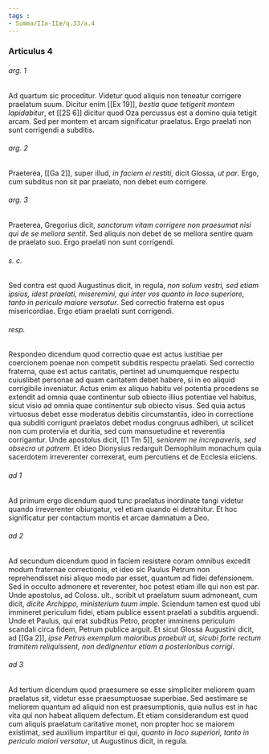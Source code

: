 ```yaml
---
tags : 
- Summa/IIa-IIæ/q.33/a.4
---
```


### Articulus 4

###### arg. 1
Ad quartum sic proceditur. Videtur quod aliquis non teneatur corrigere praelatum suum. Dicitur enim [[Ex 19]], *bestia quae tetigerit montem lapidabitur*, et [[2S 6]] dicitur quod Oza percussus est a domino quia tetigit arcam. Sed per montem et arcam significatur praelatus. Ergo praelati non sunt corrigendi a subditis.

###### arg. 2
Praeterea, [[Ga 2]], super illud, *in faciem ei restiti*, dicit Glossa, *ut par*. Ergo, cum subditus non sit par praelato, non debet eum corrigere.

###### arg. 3
Praeterea, Gregorius dicit, *sanctorum vitam corrigere non praesumat nisi qui de se meliora sentit*. Sed aliquis non debet de se meliora sentire quam de praelato suo. Ergo praelati non sunt corrigendi.

###### s. c.
Sed contra est quod Augustinus dicit, in regula, *non solum vestri, sed etiam ipsius, idest praelati, miseremini, qui inter vos quanto in loco superiore, tanto in periculo maiore versatur*. Sed correctio fraterna est opus misericordiae. Ergo etiam praelati sunt corrigendi.

###### resp.
Respondeo dicendum quod correctio quae est actus iustitiae per coercionem poenae non competit subditis respectu praelati. Sed correctio fraterna, quae est actus caritatis, pertinet ad unumquemque respectu cuiuslibet personae ad quam caritatem debet habere, si in eo aliquid corrigibile inveniatur. Actus enim ex aliquo habitu vel potentia procedens se extendit ad omnia quae continentur sub obiecto illius potentiae vel habitus, sicut visio ad omnia quae continentur sub obiecto visus. Sed quia actus virtuosus debet esse moderatus debitis circumstantiis, ideo in correctione qua subditi corrigunt praelatos debet modus congruus adhiberi, ut scilicet non cum protervia et duritia, sed cum mansuetudine et reverentia corrigantur. Unde apostolus dicit, [[1 Tm 5]], *seniorem ne increpaveris, sed obsecra ut patrem*. Et ideo Dionysius redarguit Demophilum monachum quia sacerdotem irreverenter correxerat, eum percutiens et de Ecclesia eiiciens.

###### ad 1
Ad primum ergo dicendum quod tunc praelatus inordinate tangi videtur quando irreverenter obiurgatur, vel etiam quando ei detrahitur. Et hoc significatur per contactum montis et arcae damnatum a Deo.

###### ad 2
Ad secundum dicendum quod in faciem resistere coram omnibus excedit modum fraternae correctionis, et ideo sic Paulus Petrum non reprehendisset nisi aliquo modo par esset, quantum ad fidei defensionem. Sed in occulto admonere et reverenter, hoc potest etiam ille qui non est par. Unde apostolus, ad Coloss. ult., scribit ut praelatum suum admoneant, cum dicit, *dicite Archippo, ministerium tuum imple*. Sciendum tamen est quod ubi immineret periculum fidei, etiam publice essent praelati a subditis arguendi. Unde et Paulus, qui erat subditus Petro, propter imminens periculum scandali circa fidem, Petrum publice arguit. Et sicut Glossa Augustini dicit, ad [[Ga 2]], *ipse Petrus exemplum maioribus praebuit ut, sicubi forte rectum tramitem reliquissent, non dedignentur etiam a posterioribus corrigi*.

###### ad 3
Ad tertium dicendum quod praesumere se esse simpliciter meliorem quam praelatus sit, videtur esse praesumptuosae superbiae. Sed aestimare se meliorem quantum ad aliquid non est praesumptionis, quia nullus est in hac vita qui non habeat aliquem defectum. Et etiam considerandum est quod cum aliquis praelatum caritative monet, non propter hoc se maiorem existimat, sed auxilium impartitur ei qui, *quanto in loco superiori, tanto in periculo maiori versatur*, ut Augustinus dicit, in regula.

